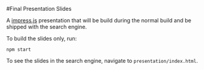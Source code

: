 #Final Presentation Slides

A [impress.js](https://github.com/impress/impress.js/) presentation that will be build during
the normal build and be shipped with the search engine.

To build the slides only, run:
```
npm start
```

To see the slides in the search engine, navigate to `presentation/index.html`.
